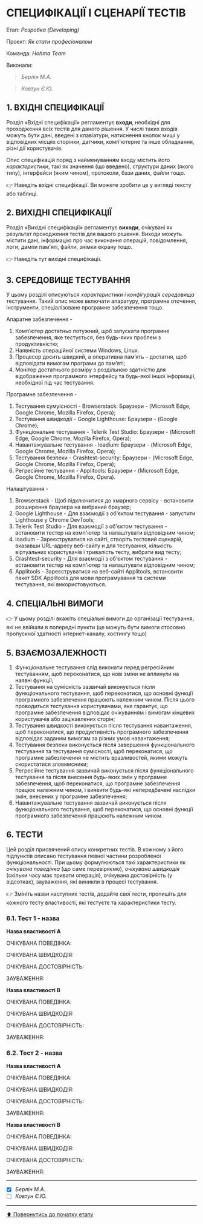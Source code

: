 # СПЕЦИФІКАЦІЇ І СЦЕНАРІЇ ТЕСТІВ

Етап: *Розробка (Developing)*

Проект: *Як стати професіоналом*

Команда: *Hohma Team*

Виконали:
>*Берлін М.А.*

>*Ковтун Є.Ю.*


## **1. ВХІДНІ СПЕЦИФІКАЦІЇ**

Розділ «Вхідні специфікації» регламентує **входи**, необхідні для проходження всіх тестів для даного рішення. У числі таких входів можуть бути дані, введені з клавіатури, натиснення кнопок миші у відповідних місцях сторінки, датчики, комп'ютерне та інше обладнання, різні дії користувачів. 

Опис специфікацій поряд з найменуванням входу містить його *характеристики*, такі як значення (що введено), структури даних (якого типу), інтерфейси (яким чином), протоколи, бази даних, файли тощо.

:point_right: Наведіть вхідні специфікації. Ви можете зробити це у вигляді тексту або таблиці.

## **2. ВИХІДНІ СПЕЦИФІКАЦІЇ**

Розділ «Вихідні специфікації» регламентує **виходи**, очікувані як результат проходження тестів для вашого рішення. Виходи можуть містити дані, інформацію про час виконання операцій, повідомлення, логи, дампи пам'яті, файли, знімки екрану тощо. 

:point_right: Наведіть тут вихідні специфікації.

## **3. СЕРЕДОВИЩЕ ТЕСТУВАННЯ**

У цьому розділі описуються *характеристики і конфігурація середовища* тестування. Такий опис може включати апаратуру, програмне оточення, інструменти, спеціалізоване програмне забезпечення тощо.

Апаратне забезпечення -

1. Комп’ютер достатньо потужний, щоб запускати програмне забезпечення, яке тестується, без будь-яких проблем з продуктивністю;
2. Наявність операційної системи Windows, Linux.
3. Процесор досить швидкий, а оперативна пам’ять – достатня, щоб відповідати вимогам програми до пам’яті;
4. Монітор достатнього розміру з роздільною здатністю для відображення програмного інтерфейсу та будь-якої іншої інформації, необхідної під час тестування.

Програмне забезпечення -

1. Тестування сумуісності - Browserstack: Браузери - (Microsoft Edge, Google Chrome, Mozilla Firefox, Opera);
2. Тестування швидкодії - Google Lighthouse: Браузери - (Google Chrome);
3. Функціональне тестування - Telerik Test Studio: Браузери - (Microsoft Edge, Google Chrome, Mozilla Firefox, Opera);
4. Навантажувальне тестування - loadium: Браузери - (Microsoft Edge, Google Chrome, Mozilla Firefox, Opera);
5. Тестування безпеки - Crashtest-security: Браузери - (Microsoft Edge, Google Chrome, Mozilla Firefox, Opera);
6. Регресійне тестування - Applitools:  Браузери - (Microsoft Edge, Google Chrome, Mozilla Firefox, Opera).

Налаштування -

1. Browserstack - Щоб підключитися до хмарного сервісу - встановити розширення браузера на вибраний браузер;
2. Google Lighthouse - Для взаємодії з об'єктом тестування - запустити Lighthouse у Chrome DevTools; 
4. Telerik Test Studio - Для взаємодії з об'єктом тестування - встановити тестер на комп'ютер та налаштувати
відповідним чином;
5. loadium - Зареєструватися на сайті, створіть тестовий сценарій, вказавши URL-адресу веб-сайту и для тестування, кількість віртуальних користувачів і тривалість тесту, вибрати вид тесту;
6. Crashtest-security - Для взаємодії з об'єктом тестування - встановити тестер на комп'ютер та налаштувати
відповідним чином;
7. Applitools - Зареєструватися на веб-сайті Applitools, встановити пакет SDK Applitools для мови програмування та системи тестування, які використовуються.

## **4. СПЕЦІАЛЬНІ ВИМОГИ**

:point_right: У цьому розділі вкажіть спеціальні вимоги до організації тестування, які не ввійшли в попередні пункти (це можуть бути вимоги стосовно пропускної здатності інтернет-каналу, хостингу тощо)

## **5. ВЗАЄМОЗАЛЕЖНОСТІ**

1. Функціональне тестування слід виконати перед регресійним тестуванням, щоб переконатися, що нові зміни не вплинули на наявні функції;
2. Тестування на сумісність зазвичай виконується після функціонального тестування, щоб переконатися, що основні функції програмного забезпечення працюють належним чином. Після цього проводиться тестування користувачами, яке гарантує, що програмне забезпечення відповідає очікуванням і вимогам кінцевих користувачів або зацікавлених сторін;
3. Тестування швидкості виконується після тестування навантаження, щоб переконатися, що продуктивність програмного забезпечення відповідає заданим вимогам за різних умов навантаження;
4. Тестування безпеки виконується після завершення функціонального тестування та тестування сумісності, щоб переконатися, що програмне забезпечення не містить вразливостей, якими можуть скористатися зловмисники;
5. Регресійне тестування зазвичай виконується після функціонального тестування та після внесення будь-яких змін у програмне забезпечення, щоб переконатися, що програмне забезпечення працює належним чином, і виявити будь-які непередбачені наслідки змін, внесених у програмне забезпечення;
6. Навантажувальне тестування зазвичай виконується після функціонального тестування, щоб переконатися, що основні функції програмного забезпечення працюють належним чином.

## **6. ТЕСТИ**
Цей розділ присвячений опису конкретних тестів. В кожному з його підпунктів описано тестування певної частини розробленої функціональності. При цьому формулюються такі характеристики як *очікувана поведінка* (що саме перевіряємо), *очікувана швидкодія* (скільки часу має тривати операція), очікувана достовірність (у відсотках), зауваження, які виникли в процесі тестування.

:point_right: Змініть назви наступних тестів, додайте свої тести, пропишіть для кожного тесту властивості, які тестуєте та характеристики тесту.

### **6.1. Тест 1 - назва**

**Назва властивості A**

ОЧІКУВАНА ПОВЕДІНКА:

ОЧІКУВАНА ШВИДКОДІЯ:

ОЧІКУВАНА ДОСТОВІРНІСТЬ:

ЗАУВАЖЕННЯ:

**Назва властивості B**

ОЧІКУВАНА ПОВЕДІНКА:

ОЧІКУВАНА ШВИДКОДІЯ:

ОЧІКУВАНА ДОСТОВІРНІСТЬ:

ЗАУВАЖЕННЯ:

### **6.2. Тест 2 - назва**

**Назва властивості A**

ОЧІКУВАНА ПОВЕДІНКА:

ОЧІКУВАНА ШВИДКОДІЯ:

ОЧІКУВАНА ДОСТОВІРНІСТЬ:

ЗАУВАЖЕННЯ:

**Назва властивості B**

ОЧІКУВАНА ПОВЕДІНКА:

ОЧІКУВАНА ШВИДКОДІЯ:

ОЧІКУВАНА ДОСТОВІРНІСТЬ:

ЗАУВАЖЕННЯ:

---

- [X] *Берлін М.А.*
- [ ] *Ковтун Є.Ю.*

---
[:arrow_up: Повернутись до початку етапу](/docs/3.Developing/README.md)
